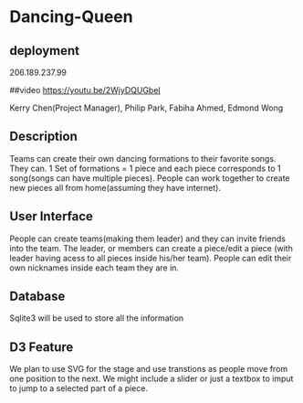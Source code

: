 # Dancing-Queen

## deployment
206.189.237.99

##video
https://youtu.be/2WjyDQUGbeI

Kerry Chen(Project Manager), Philip Park, Fabiha Ahmed, Edmond Wong

## Description

  Teams can create their own dancing formations to their favorite songs. They can. 1 Set of formations = 1 piece and each piece corresponds to 1 song(songs can have multiple pieces). People can work together to create new pieces all from home(assuming they have internet).
  
## User Interface

  People can create teams(making them leader) and they can invite friends into the team. The leader, or members can create a piece/edit a piece (with leader having acess to all pieces inside his/her team). People can edit their own nicknames inside each team they are in.

## Database

Sqlite3 will be used to store all the information

## D3 Feature

  We plan to use SVG for the stage and use transtions as people move from one position to the next. We might include a slider or just a textbox to imput to jump to a selected part of a piece.


